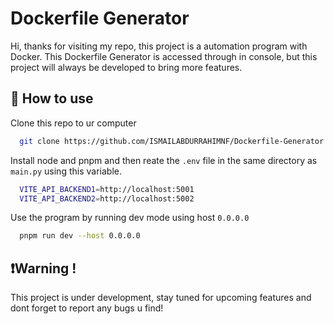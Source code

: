 # Dockerfile Generator

Hi, thanks for visiting my repo, this project is a automation program with Docker. This Dockerfile Generator is accessed through in console, but this project will always be developed to bring more features.

## 🔧 How to use

Clone this repo to ur computer

```bash
  git clone https://github.com/ISMAILABDURRAHIMNF/Dockerfile-Generator.git
```

Install node and pnpm and then reate the `.env` file in the same directory as `main.py` using this variable.

```bash
  VITE_API_BACKEND1=http://localhost:5001
  VITE_API_BACKEND2=http://localhost:5002
```

Use the program by running dev mode using host `0.0.0.0`

```bash
  pnpm run dev --host 0.0.0.0
```

## ❗Warning !

This project is under development, stay tuned for upcoming features and dont forget to report any bugs u find!
